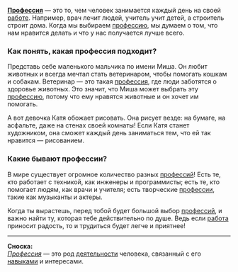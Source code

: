 **[Профессия](Профессия.md)** — это то, чем человек занимается каждый день на своей [работе](Профессия.md). Например, врач лечит людей, учитель учит детей, а строитель строит дома. Когда мы выбираем [профессию](Профессия.md), мы думаем о том, что нам нравится делать и что у нас получается лучше всего.

### Как понять, какая профессия подходит?

Представь себе маленького мальчика по имени Миша. Он любит животных и всегда мечтал стать ветеринаром, чтобы помогать кошкам и собакам. Ветеринар — это такая [профессия](Профессия.md), где люди заботятся о здоровье животных. Это значит, что Миша может выбрать эту [профессию](Профессия.md), потому что ему нравятся животные и он хочет им помогать.

А вот девочка Катя обожает рисовать. Она рисует везде: на бумаге, на асфальте, даже на стенах своей комнаты! Если Катя станет художником, она сможет каждый день заниматься тем, что ей так нравится — рисованием.

### Какие бывают профессии?

В мире существует огромное количество разных [профессий](Профессия.md)! Есть те, кто работает с техникой, как инженеры и программисты; есть те, кто помогает людям, как врачи и учителя; есть творческие [профессии](Профессия.md), такие как музыканты и актеры.

Когда ты вырастешь, перед тобой будет большой выбор [профессий](Профессия.md), и важно найти ту, которая тебе действительно по душе. Ведь если [работа](Профессия.md) приносит радость, то и трудиться будет легче и приятнее!

---

**Сноска:**  
*[Профессия](Профессия.md)* — это род [деятельности](Профессия.md) человека, связанный с его [навыками](Навыки.md) и интересами.